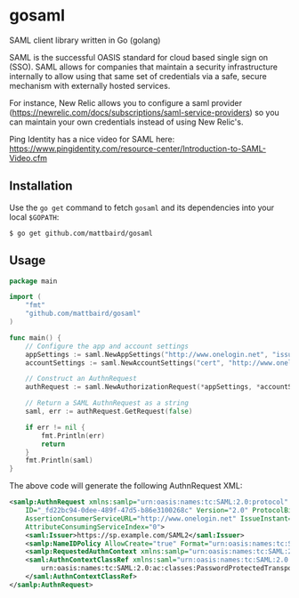 gosaml
======

SAML client library written in Go (golang)

SAML is the successful OASIS standard for cloud based single sign on (SSO). SAML allows for companies that maintain a security infrastructure internally to allow using that same set of credentials via a safe, secure mechanism with externally hosted services.

For instance, New Relic allows you to configure a saml provider (https://newrelic.com/docs/subscriptions/saml-service-providers) so you can maintain your own credentials instead of using New Relic's.

Ping Identity has a nice video for SAML here: https://www.pingidentity.com/resource-center/Introduction-to-SAML-Video.cfm

Installation
------------

Use the `go get` command to fetch `gosaml` and its dependencies into your local `$GOPATH`:

    $ go get github.com/mattbaird/gosaml

Usage
-----

```go
package main

import (
    "fmt"
    "github.com/mattbaird/gosaml"
)

func main() {
    // Configure the app and account settings
    appSettings := saml.NewAppSettings("http://www.onelogin.net", "issuer")
    accountSettings := saml.NewAccountSettings("cert", "http://www.onelogin.net")

    // Construct an AuthnRequest
    authRequest := saml.NewAuthorizationRequest(*appSettings, *accountSettings)

    // Return a SAML AuthnRequest as a string
    saml, err := authRequest.GetRequest(false)

    if err != nil {
        fmt.Println(err)
        return
    }
    fmt.Println(saml)
}
```

The above code will generate the following AuthnRequest XML:

```xml
<samlp:AuthnRequest xmlns:samlp="urn:oasis:names:tc:SAML:2.0:protocol" xmlns:saml="urn:oasis:names:tc:SAML:2.0:assertion"
    ID="_fd22bc94-0dee-489f-47d5-b86e3100268c" Version="2.0" ProtocolBinding="urn:oasis:names:tc:SAML:2.0:bindings:HTTP-POST"
    AssertionConsumerServiceURL="http://www.onelogin.net" IssueInstant="2014-09-02T13:15:28" AssertionConsumerServiceIndex="0"
    AttributeConsumingServiceIndex="0">
    <saml:Issuer>https://sp.example.com/SAML2</saml:Issuer>
    <samlp:NameIDPolicy AllowCreate="true" Format="urn:oasis:names:tc:SAML:2.0:nameid-format:transient"></samlp:NameIDPolicy>
    <samlp:RequestedAuthnContext xmlns:samlp="urn:oasis:names:tc:SAML:2.0:protocol" Comparison="exact"></samlp:RequestedAuthnContext>
    <saml:AuthnContextClassRef xmlns:saml="urn:oasis:names:tc:SAML:2.0:assertion">
        urn:oasis:names:tc:SAML:2.0:ac:classes:PasswordProtectedTransport
    </saml:AuthnContextClassRef>
</samlp:AuthnRequest>
```
